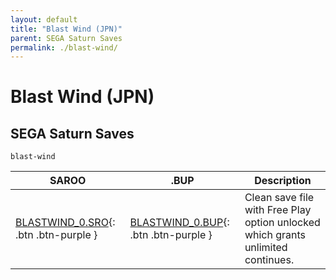 ```yaml
---
layout: default
title: "Blast Wind (JPN)"
parent: SEGA Saturn Saves
permalink: ./blast-wind/
---
```

# Blast Wind (JPN)

## SEGA Saturn Saves

`blast-wind`

| SAROO | .BUP | Description |
|------|----------|-------------|
| [BLASTWIND_0.SRO](BLASTWIND_0.SRO){: .btn .btn-purple } | [BLASTWIND_0.BUP](BLASTWIND_0.BUP){: .btn .btn-purple } | Clean save file with Free Play option unlocked which grants unlimited continues. |
